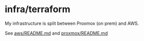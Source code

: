 # infra/terraform

My infrastructure is split between Proxmox (on prem) and AWS.

See [aws/README.md](aws/README.md) and [proxmox/README.md](proxmox/README.md)
